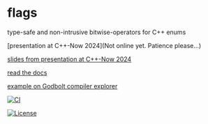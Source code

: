 # flags
type-safe and non-intrusive bitwise-operators for C++ enums

[presentation at C++-Now 2024](Not online yet. Patience please...)

[slides from presentation at C++-Now 2024](presentations/C++Now-2024/flags_slides.pdf)

[read the docs](https://tobias-loew.github.io/flags)

[example on Godbolt compiler explorer](https://godbolt.org/z/5ffq6eGaW)

[![CI](https://github.com/tobias-loew/flags/actions/workflows/ci.yml/badge.svg)](https://github.com/tobias-loew/flags/actions/workflows/ci.yml)

[![License](https://img.shields.io/badge/license-boost-brightgreen.svg)](LICENSE_1_0.txt)

